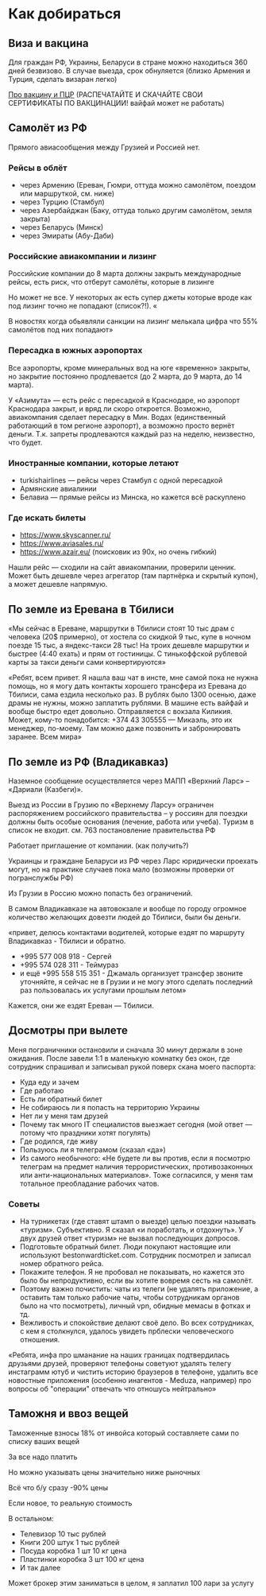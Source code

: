 # Как добираться

## Виза и вакцина
Для граждан РФ, Украины, Беларуси в стране можно находиться 360 дней безвизово. В случае выезда, срок обнуляется (близко Армения и Турция, сделать визаран легко)

[Про вакцину и ПЦР](/covid) (РАСПЕЧАТАЙТЕ И СКАЧАЙТЕ СВОИ СЕРТИФИКАТЫ ПО ВАКЦИНАЦИИ! вайфай может не работать)

## Самолёт из РФ
Прямого авиасообщения между Грузией и Россией нет.

### Рейсы в облёт
 * через Армению (Ереван, Гюмри, оттуда можно самолётом, поездом или маршруткой, см. ниже)
 * через Турцию (Стамбул)
 * через Азербайджан (Баку, оттуда только другим самолётом, земля закрыта)
 * через Беларусь (Минск)
 * через Эмираты (Абу-Даби)

### Российские авиакомпании и лизинг
Российские компании до 8 марта должны закрыть международные рейсы, есть риск, что отберут самолёты, которые в лизинге
 
Но может не все. У некоторых ак есть супер джеты которые вроде как под лизинг точно не попадают (список?!). «

В новостях когда обьявляли санкции на лизинг мелькала цифра что 55% самолётов под них попадают»
 
### Пересадка в южных аэропортах
Все аэропорты, кроме минеральных вод на юге «временно» закрыты, но закрытие постоянно продлевается (до 2 марта, до 9 марта, до 14 марта).

У «Азимута» — есть рейс с пересадкой в Краснодаре, но аэропорт Краснодара закрыт, и вряд ли скоро откроется. Возможно, авиакомпания сделает пересадку в Мин. Водах (единственный работающий в том регионе аэропорт), а возможно просто вернёт деньги. Т.к. запреты продлеваются каждый раз на неделю, неизвестно, что будет.

### Иностранные компании, которые летают
 * turkishairlines — рейсы через Стамбул с одной пересадкой
 * Армянские авиалинии
 * Белавиа — прямые рейсы из Минска, но кажется всё раскуплено

### Где искать билеты
 * https://www.skyscanner.ru/
 * https://www.aviasales.ru/
 * https://www.azair.eu/ (поисковик из 90х, но очень гибкий)

Нашли рейс — сходили на сайт авиакомпании, проверили ценник. Может быть дешевле через агрегатор (там партнёрка и скрытый купон), а может дешевле напрямую.

## По земле из Еревана в Тбилиси
«Мы сейчас в Ереване, маршрутки в Тбилиси стоят 10 тыс драм с человека (20$ примерно), от хостела со скидкой 9 тыс, купе в ночном поезде 15 тыс, а яндекс-такси 28 тыс! На троих дешевле маршрутки и быстрее (4:40 ехать) и прям от гостиницы. С тинькоффской рублевой карты за такси деньги сами конвертируются»

«Ребят, всем привет. Я нашла ваш чат в инсте, мне самой пока не нужна помощь, но я могу дать контакты хорошего трансфера из Еревана до Тбилиси, сама ездила несколько раз.  В рублях было 1300 осенью, даже драмы не нужны, можно заплатить рублями. В машине есть вайфай и вообще быстро едет довольно. Отправляется с вокзала Киликия. Может, кому-то понадобится: +374 43 305555 — Микаэль, это их менеджер, по-моему. Там можно даже позвонить и забронировать заранее. Всем мира»

## По земле из РФ (Владикавказ)
Наземное сообщение осуществляется через МАПП «Верхний Ларс» – «Дариали (Казбеги)».

Выезд из России в Грузию по «Верхнему Ларсу» ограничен распоряжением российского правительства – у россиян для поездки должны быть особые основания (лечение, работа или учеба). Туризм в список не входит. см. 763 постановление правительства РФ

Работает приглашение от компании. (как получить?)

Украинцы и граждане Беларуси из РФ через Ларс юридически проехать могут, но на практике случаев пока мало (возможны проверки от погранслужбы РФ)

Из Грузии в Россию можно попасть без ограничений.

В самом Владикавказе на автовокзале и вообще по городу огромное количество желающих довезти людей до Тбилиси, были бы деньги.

«привет, делюсь контактами водителей, которые ездят по маршруту Владикавказ - Тбилиси и обратно.
* +995 577 008 918 - Сергей 
* +995 574 028 311 - Теймураз 
* и ещё +995 558 515 351 - Джамаль организует трансфер 
звоните уточняйте, я сейчас не в Грузии и не могу этого сделать последний раз пользовалась их услугами прошлым летом»

Кажется, они же ездят Ереван — Тбилиси.

## Досмотры при вылете
Меня пограничники остановили и сначала 30 минут держали в зоне ожидания. После завели 1:1 в маленькую комнатку 
без окон, где сотрудник спрашивал и записывал рукой поверх скана моего паспорта:
* Куда еду и зачем
* Где работаю
* Есть ли обратный билет
* Не собираюсь ли я попасть на территорию Украины
* Нет ли у меня там друзей
* Почему так много IT специалистов выезжает сегодня  (мой ответ — потому что праздники хотят погулять)
* Где родился, где живу
* Пользуюсь ли я телеграмом (сказал «да»)
* Из самого необычного: «Не будете ли вы против, если я посмотрю телеграм на предмет наличия террористических, противозаконных или анти-национальных материалов». Тоже согласился, у меня там тотальное преобладание рабочих чатов.

### Советы
* На турникетах (где ставят штамп о выезде) целью поездки называть «туризм». Субъективно. Я сказал «и поработать, и  отдохнуть». У двух друзей ответ «туризм» не вызвал последующих допросов.
* Подготовьте обратный билет. Люди покупают настоящие или используют bestonwardticket.com. Сотрудник посмотрел и записал номер обратного рейса.
* Покажите телефон. Я не пробовал не показывать, но кажется это было бы непродуктивно, если вы хотите вовремя сесть на самолёт.
* Поэтому важно почистить: чаты из телеги (не удалять приложение, а оставить там только рабочие чаты, чтобы сотрудникам органов было на что посмотреть), личный vpn, обидные мемасы в фотках и тд.
* Вежливость и спокойствие делают своё дело. Во всех сотрудниках, с кем я столкнулся, удалось увидеть прблески человеческого отношения.

«Ребята, инфа про шманание на наших границах подтвердилась друзьями друзей, проверяют телефоны советуют удалять телегу инстаграмм ютуб и чистить историю браузеров в  телефоне, удалить все новостные приложения (особенно инагентов - Meduza, например) про вопросы об "операции" отвечать что отношусь нейтрально»

## Таможня и ввоз вещей
Таможенные взносы 18% от инвойса который составляете сами по списку ваших вещей

За все надо платить

Но можно указывать цены значительно ниже рыночных

Всё что б/у сразу -90% цены 

Если новое, то реальную стоимость 
 
В остальном:
* Телевизор 10 тыс рублей
* Книги 200 штук 1 тыс рублей
* Посуда коробка 1 шт 10 кг цена
* Пластинки коробка 3 шт 100 кг цена
* И так далее

Может брокер этим заниматься в целом, я заплатил 100 лари за услугу


